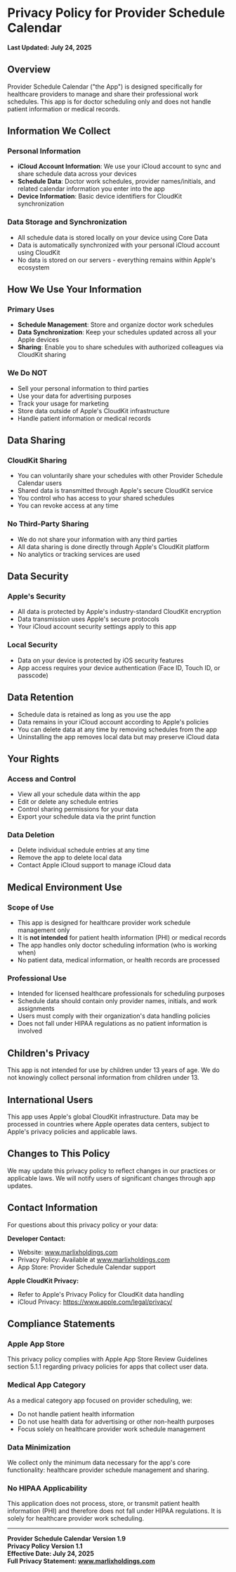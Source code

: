 # Privacy Policy for Provider Schedule Calendar

**Last Updated: July 24, 2025**

## Overview

Provider Schedule Calendar ("the App") is designed specifically for healthcare providers to manage and share their professional work schedules. This app is for doctor scheduling only and does not handle patient information or medical records.

## Information We Collect

### Personal Information
- **iCloud Account Information**: We use your iCloud account to sync and share schedule data across your devices
- **Schedule Data**: Doctor work schedules, provider names/initials, and related calendar information you enter into the app
- **Device Information**: Basic device identifiers for CloudKit synchronization

### Data Storage and Synchronization
- All schedule data is stored locally on your device using Core Data
- Data is automatically synchronized with your personal iCloud account using CloudKit
- No data is stored on our servers - everything remains within Apple's ecosystem

## How We Use Your Information

### Primary Uses
- **Schedule Management**: Store and organize doctor work schedules
- **Data Synchronization**: Keep your schedules updated across all your Apple devices
- **Sharing**: Enable you to share schedules with authorized colleagues via CloudKit sharing

### We Do NOT
- Sell your personal information to third parties
- Use your data for advertising purposes
- Track your usage for marketing
- Store data outside of Apple's CloudKit infrastructure
- Handle patient information or medical records

## Data Sharing

### CloudKit Sharing
- You can voluntarily share your schedules with other Provider Schedule Calendar users
- Shared data is transmitted through Apple's secure CloudKit service
- You control who has access to your shared schedules
- You can revoke access at any time

### No Third-Party Sharing
- We do not share your information with any third parties
- All data sharing is done directly through Apple's CloudKit platform
- No analytics or tracking services are used

## Data Security

### Apple's Security
- All data is protected by Apple's industry-standard CloudKit encryption
- Data transmission uses Apple's secure protocols
- Your iCloud account security settings apply to this app

### Local Security
- Data on your device is protected by iOS security features
- App access requires your device authentication (Face ID, Touch ID, or passcode)

## Data Retention

- Schedule data is retained as long as you use the app
- Data remains in your iCloud account according to Apple's policies
- You can delete data at any time by removing schedules from the app
- Uninstalling the app removes local data but may preserve iCloud data

## Your Rights

### Access and Control
- View all your schedule data within the app
- Edit or delete any schedule entries
- Control sharing permissions for your data
- Export your schedule data via the print function

### Data Deletion
- Delete individual schedule entries at any time
- Remove the app to delete local data
- Contact Apple iCloud support to manage iCloud data

## Medical Environment Use

### Scope of Use
- This app is designed for healthcare provider work schedule management only
- It is **not intended** for patient health information (PHI) or medical records
- The app handles only doctor scheduling information (who is working when)
- No patient data, medical information, or health records are processed

### Professional Use
- Intended for licensed healthcare professionals for scheduling purposes
- Schedule data should contain only provider names, initials, and work assignments
- Users must comply with their organization's data handling policies
- Does not fall under HIPAA regulations as no patient information is involved

## Children's Privacy

This app is not intended for use by children under 13 years of age. We do not knowingly collect personal information from children under 13.

## International Users

This app uses Apple's global CloudKit infrastructure. Data may be processed in countries where Apple operates data centers, subject to Apple's privacy policies and applicable laws.

## Changes to This Policy

We may update this privacy policy to reflect changes in our practices or applicable laws. We will notify users of significant changes through app updates.

## Contact Information

For questions about this privacy policy or your data:

**Developer Contact:**
- Website: www.marlixholdings.com
- Privacy Policy: Available at www.marlixholdings.com
- App Store: Provider Schedule Calendar support

**Apple CloudKit Privacy:**
- Refer to Apple's Privacy Policy for CloudKit data handling
- iCloud Privacy: https://www.apple.com/legal/privacy/

## Compliance Statements

### Apple App Store
This privacy policy complies with Apple App Store Review Guidelines section 5.1.1 regarding privacy policies for apps that collect user data.

### Medical App Category
As a medical category app focused on provider scheduling, we:
- Do not handle patient health information
- Do not use health data for advertising or other non-health purposes
- Focus solely on healthcare provider work schedule management

### Data Minimization
We collect only the minimum data necessary for the app's core functionality: healthcare provider schedule management and sharing.

### No HIPAA Applicability
This application does not process, store, or transmit patient health information (PHI) and therefore does not fall under HIPAA regulations. It is solely for healthcare provider work scheduling.

---

**Provider Schedule Calendar Version 1.9**  
**Privacy Policy Version 1.1**  
**Effective Date: July 24, 2025**  
**Full Privacy Statement: www.marlixholdings.com** 